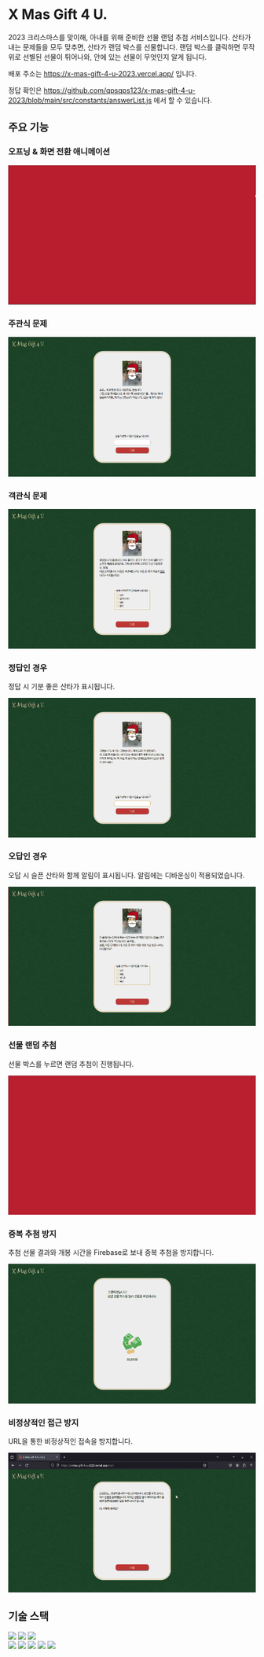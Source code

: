 # X Mas Gift 4 U.

2023 크리스마스를 맞이해, 아내를 위해 준비한 선물 랜덤 추첨 서비스입니다.
산타가 내는 문제들을 모두 맞추면, 산타가 랜덤 박스를 선물합니다.
랜덤 박스를 클릭하면 무작위로 선별된 선물이 튀어나와, 안에 있는 선물이 무엇인지 알게 됩니다.

배포 주소는 https://x-mas-gift-4-u-2023.vercel.app/ 입니다.

정답 확인은 https://github.com/qpsqps123/x-mas-gift-4-u-2023/blob/main/src/constants/answerList.js 에서 할 수 있습니다.

## 주요 기능

### 오프닝 & 화면 전환 애니메이션

![Opening animation and transition animation example](./public/images/readme/x-mas-gift-4-u-2023-readme-openingAndTransition.gif)

### 주관식 문제

![Short answer question example](./public/images/readme/x-mas-gift-4-u-2023-readme-shortAnswerQuestion.png)

### 객관식 문제

![Multiple choice question example](./public/images/readme/x-mas-gift-4-u-2023-readme-multipleChoiceQuestion.png)

### 정답인 경우

정답 시 기분 좋은 산타가 표시됩니다.

![answer response example](./public/images/readme/x-mas-gift-4-u-2023-readme-answerResponse.gif)

### 오답인 경우

오답 시 슬픈 산타와 함께 알림이 표시됩니다. 알림에는 디바운싱이 적용되었습니다.

![Invalid answer response example](./public/images/readme/x-mas-gift-4-u-2023-readme-invalidAnswerResponse.gif)

### 선물 랜덤 추첨

선물 박스를 누르면 랜덤 추첨이 진행됩니다.

![Opening random box example](./public/images/readme/x-mas-gift-4-u-2023-readme-openRandomBox.gif)

### 중복 추첨 방지

추첨 선물 결과와 개봉 시간을 Firebase로 보내 중복 추첨을 방지합니다.

![Prevent duplicate drawing through posting gift data to Firebase example](./public/images/readme/x-mas-gift-4-u-2023-readme-postGiftData.gif)

### 비정상적인 접근 방지

URL을 통한 비정상적인 접속을 방지합니다.

![Preventing invalid access example](./public/images/readme/x-mas-gift-4-u-2023-readme-invalidAccess.gif)

## 기술 스택

<img src="https://img.shields.io/badge/Sass-CC6699?style=for-the-badge&logo=Sass&logoColor=white"> <img src="https://img.shields.io/badge/CSS%20Module-1572B6?style=for-the-badge&logo=css3&logoColor=white">
<img src="https://img.shields.io/badge/JavaScript-F7DF1E?style=for-the-badge&logo=javascript&logoColor=white">  
<img src="https://img.shields.io/badge/React-61DAFB?style=for-the-badge&logo=react&logoColor=white">
<img src="https://img.shields.io/badge/Redux-764ABC?style=for-the-badge&logo=redux&logoColor=white">
<img src="https://img.shields.io/badge/Next.js-000000?style=for-the-badge&logo=next.js&logoColor=white">
<img src="https://img.shields.io/badge/Firebase-FFCA28?style=for-the-badge&logo=firebase&logoColor=black">
<img src="https://img.shields.io/badge/Vercel-000000?style=for-the-badge&logo=vercel&logoColor=white">
